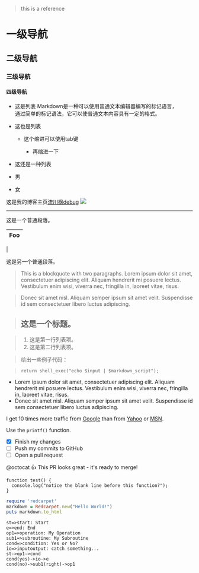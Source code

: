 > this is a reference

# 一级导航

## 二级导航

### 三级导航

#### 四级导航

- 这是列表 Markdown是一种可以使用普通文本编辑器编写的标记语言，<br>
  通过简单的标记语法，它可以使普通文本内容具有一定的格式。

- 这也是列表

  - 这个缩进可以使用tab键

    - 再缩进一下

- 这还是一种列表

- 男

- 女

这是我的博客主页[流川枫debug](http://www.jianshu.com/users/c87c7667648a/latest_articles) ![](http://upload-images.jianshu.io/upload_images/1803066-b117f5a984064bd5.jpg?imageMogr2/auto-orient/strip%7CimageView2/2/w/1240)

--------------------------------------------------------------------------------

这是一个普通段落。

| Foo
| ---
|

这是另一个普通段落。

> This is a blockquote with two paragraphs. Lorem ipsum dolor sit amet, consectetuer adipiscing elit. Aliquam hendrerit mi posuere lectus. Vestibulum enim wisi, viverra nec, fringilla in, laoreet vitae, risus.

> Donec sit amet nisl. Aliquam semper ipsum sit amet velit. Suspendisse id sem consectetuer libero luctus adipiscing.

> ## 这是一个标题。

> 1. 这是第一行列表项。
> 2. 这是第二行列表项。

> 给出一些例子代码：

> ```
> return shell_exec("echo $input | $markdown_script");
> ```

- Lorem ipsum dolor sit amet, consectetuer adipiscing elit. Aliquam hendrerit mi posuere lectus. Vestibulum enim wisi, viverra nec, fringilla in, laoreet vitae, risus.
- Donec sit amet nisl. Aliquam semper ipsum sit amet velit. Suspendisse id sem consectetuer libero luctus adipiscing.

I get 10 times more traffic from [Google][1] than from [Yahoo][2] or [MSN][3].

Use the `printf()` function.

- [x] Finish my changes
- [ ] Push my commits to GitHub
- [ ] Open a pull request

@octocat :+1: This PR looks great - it's ready to merge!

```
function test() {
  console.log("notice the blank line before this function?");
}
```

```ruby
require 'redcarpet'
markdown = Redcarpet.new("Hello World!")
puts markdown.to_html
```

```flow
st=>start: Start
e=>end: End
op1=>operation: My Operation
sub1=>subroutine: My Subroutine
cond=>condition: Yes or No?
io=>inputoutput: catch something...
st->op1->cond
cond(yes)->io->e
cond(no)->sub1(right)->op1
```

[1]: http://google.com/ "Google"
[2]: http://search.yahoo.com/ "Yahoo Search"
[3]: http://search.msn.com/ "MSN Search"
